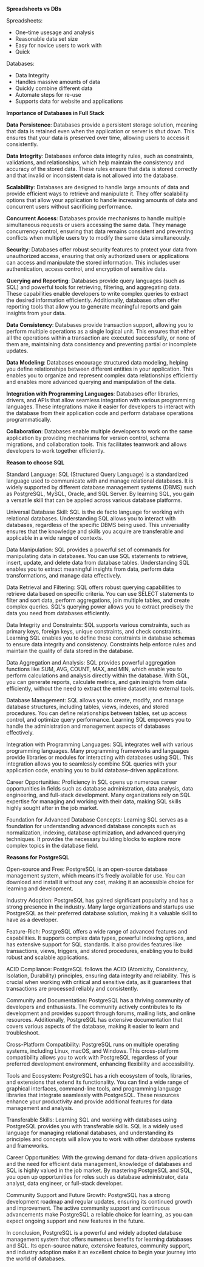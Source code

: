 **Spreadsheets vs DBs**

Spreadsheets:
- One-time usesage and analysis
- Reasonable data set size
- Easy for novice users to work with
- Quick

Databases:
- Data Integrity
- Handles massive amounts of data
- Quickly combine different data
- Automate steps for re-use
- Supports data for website and applications



**Importance of Databases in Full Stack**

**Data Persistence**: Databases provide a persistent storage solution, meaning that data is retained even when the application or server is shut down. This ensures that your data is preserved over time, allowing users to access it consistently.

**Data Integrity**: Databases enforce data integrity rules, such as constraints, validations, and relationships, which help maintain the consistency and accuracy of the stored data. These rules ensure that data is stored correctly and that invalid or inconsistent data is not allowed into the database.

**Scalability**: Databases are designed to handle large amounts of data and provide efficient ways to retrieve and manipulate it. They offer scalability options that allow your application to handle increasing amounts of data and concurrent users without sacrificing performance.

**Concurrent Access**: Databases provide mechanisms to handle multiple simultaneous requests or users accessing the same data. They manage concurrency control, ensuring that data remains consistent and preventing conflicts when multiple users try to modify the same data simultaneously.

**Security**: Databases offer robust security features to protect your data from unauthorized access, ensuring that only authorized users or applications can access and manipulate the stored information. This includes user authentication, access control, and encryption of sensitive data.

**Querying and Reporting**: Databases provide query languages (such as SQL) and powerful tools for retrieving, filtering, and aggregating data. These capabilities enable developers to write complex queries to extract the desired information efficiently. Additionally, databases often offer reporting tools that allow you to generate meaningful reports and gain insights from your data.

**Data Consistency**: Databases provide transaction support, allowing you to perform multiple operations as a single logical unit. This ensures that either all the operations within a transaction are executed successfully, or none of them are, maintaining data consistency and preventing partial or incomplete updates.

**Data Modeling**: Databases encourage structured data modeling, helping you define relationships between different entities in your application. This enables you to organize and represent complex data relationships efficiently and enables more advanced querying and manipulation of the data.

**Integration with Programming Languages**: Databases offer libraries, drivers, and APIs that allow seamless integration with various programming languages. These integrations make it easier for developers to interact with the database from their application code and perform database operations programmatically.

**Collaboration**: Databases enable multiple developers to work on the same application by providing mechanisms for version control, schema migrations, and collaboration tools. This facilitates teamwork and allows developers to work together efficiently.


**Reason to choose SQL**

Standard Language: SQL (Structured Query Language) is a standardized language used to communicate with and manage relational databases. It is widely supported by different database management systems (DBMS) such as PostgreSQL, MySQL, Oracle, and SQL Server. By learning SQL, you gain a versatile skill that can be applied across various database platforms.

Universal Database Skill: SQL is the de facto language for working with relational databases. Understanding SQL allows you to interact with databases, regardless of the specific DBMS being used. This universality ensures that the knowledge and skills you acquire are transferable and applicable in a wide range of contexts.

Data Manipulation: SQL provides a powerful set of commands for manipulating data in databases. You can use SQL statements to retrieve, insert, update, and delete data from database tables. Understanding SQL enables you to extract meaningful insights from data, perform data transformations, and manage data effectively.

Data Retrieval and Filtering: SQL offers robust querying capabilities to retrieve data based on specific criteria. You can use SELECT statements to filter and sort data, perform aggregations, join multiple tables, and create complex queries. SQL's querying power allows you to extract precisely the data you need from databases efficiently.

Data Integrity and Constraints: SQL supports various constraints, such as primary keys, foreign keys, unique constraints, and check constraints. Learning SQL enables you to define these constraints in database schemas to ensure data integrity and consistency. Constraints help enforce rules and maintain the quality of data stored in the database.

Data Aggregation and Analysis: SQL provides powerful aggregation functions like SUM, AVG, COUNT, MAX, and MIN, which enable you to perform calculations and analysis directly within the database. With SQL, you can generate reports, calculate metrics, and gain insights from data efficiently, without the need to extract the entire dataset into external tools.

Database Management: SQL allows you to create, modify, and manage database structures, including tables, views, indexes, and stored procedures. You can define relationships between tables, set up access control, and optimize query performance. Learning SQL empowers you to handle the administration and management aspects of databases effectively.

Integration with Programming Languages: SQL integrates well with various programming languages. Many programming frameworks and languages provide libraries or modules for interacting with databases using SQL. This integration allows you to seamlessly combine SQL queries with your application code, enabling you to build database-driven applications.

Career Opportunities: Proficiency in SQL opens up numerous career opportunities in fields such as database administration, data analysis, data engineering, and full-stack development. Many organizations rely on SQL expertise for managing and working with their data, making SQL skills highly sought after in the job market.

Foundation for Advanced Database Concepts: Learning SQL serves as a foundation for understanding advanced database concepts such as normalization, indexing, database optimization, and advanced querying techniques. It provides the necessary building blocks to explore more complex topics in the database field.

**Reasons for PostgreSQL**

Open-source and Free: PostgreSQL is an open-source database management system, which means it's freely available for use. You can download and install it without any cost, making it an accessible choice for learning and development.

Industry Adoption: PostgreSQL has gained significant popularity and has a strong presence in the industry. Many large organizations and startups use PostgreSQL as their preferred database solution, making it a valuable skill to have as a developer.

Feature-Rich: PostgreSQL offers a wide range of advanced features and capabilities. It supports complex data types, powerful indexing options, and has extensive support for SQL standards. It also provides features like transactions, views, triggers, and stored procedures, enabling you to build robust and scalable applications.

ACID Compliance: PostgreSQL follows the ACID (Atomicity, Consistency, Isolation, Durability) principles, ensuring data integrity and reliability. This is crucial when working with critical and sensitive data, as it guarantees that transactions are processed reliably and consistently.

Community and Documentation: PostgreSQL has a thriving community of developers and enthusiasts. The community actively contributes to its development and provides support through forums, mailing lists, and online resources. Additionally, PostgreSQL has extensive documentation that covers various aspects of the database, making it easier to learn and troubleshoot.

Cross-Platform Compatibility: PostgreSQL runs on multiple operating systems, including Linux, macOS, and Windows. This cross-platform compatibility allows you to work with PostgreSQL regardless of your preferred development environment, enhancing flexibility and accessibility.

Tools and Ecosystem: PostgreSQL has a rich ecosystem of tools, libraries, and extensions that extend its functionality. You can find a wide range of graphical interfaces, command-line tools, and programming language libraries that integrate seamlessly with PostgreSQL. These resources enhance your productivity and provide additional features for data management and analysis.

Transferable Skills: Learning SQL and working with databases using PostgreSQL provides you with transferable skills. SQL is a widely used language for managing relational databases, and understanding its principles and concepts will allow you to work with other database systems and frameworks.

Career Opportunities: With the growing demand for data-driven applications and the need for efficient data management, knowledge of databases and SQL is highly valued in the job market. By mastering PostgreSQL and SQL, you open up opportunities for roles such as database administrator, data analyst, data engineer, or full-stack developer.

Community Support and Future Growth: PostgreSQL has a strong development roadmap and regular updates, ensuring its continued growth and improvement. The active community support and continuous advancements make PostgreSQL a reliable choice for learning, as you can expect ongoing support and new features in the future.

In conclusion, PostgreSQL is a powerful and widely adopted database management system that offers numerous benefits for learning databases and SQL. Its open-source nature, extensive features, community support, and industry adoption make it an excellent choice to begin your journey into the world of databases.